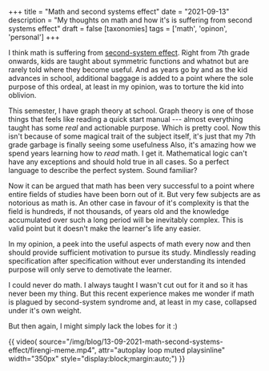 +++
title = "Math and second systems effect"
date = "2021-09-13"
description = "My thoughts on math and how it's is suffering from second systems effect"
draft = false
[taxonomies]
tags = ['math', 'opinon', 'personal']
+++

I think math is suffering from [second-system
effect](https://en.wikipedia.org/wiki/Second-system_effect). Right from
7th grade onwards, kids are taught about symmetric functions and whatnot but
are rarely told where they become useful. And as years go by and
as the kid advances in school, additional baggage is added to a
point where the sole purpose of this ordeal, at least in my opinion, was to torture
the kid into oblivion. 

This semester, I have graph theory at school. Graph theory is one of
those things that feels like reading a quick start manual --- almost
everything taught has some _real_ and actionable purpose. Which is
pretty cool. Now this isn't because of some magical trait of the subject
itself, it's just that my 7th grade garbage is finally seeing some
usefulness Also, it's amazing how we spend years learning how to _read_
math. I get it. Mathematical logic can't have any exceptions and should
hold true in all cases. So a perfect language to describe the perfect
system. Sound familiar?

Now it can be argued that math has been very successful to a point where
entire fields of studies have been born out of it. But very few subjects
are as notorious as math is. An other case in favour of it's complexity
is that the field is hundreds, if not thousands, of years old and the
knowledge accumulated over such a long period will be inevitably
complex. This is valid point but it doesn't make the learner's life any
easier. 

In my opinion, a peek into the useful aspects of math every now and then
should provide sufficient motivation to pursue its study. Mindlessly
reading specification after specification without ever understanding its
intended purpose will only serve to demotivate the learner.

I could never do math. I always taught I wasn't cut out for it and so it
has never been my thing. But this recent experience makes me wonder if
math is plagued by second-system syndrome and, at least in my case,
collapsed under it's own weight.

But then again, I might simply lack the lobes for it :)

{{ video(
		source="/img/blog/13-09-2021-math-second-systems-effect/firengi-meme.mp4", 
		attr="autoplay loop muted playsinline" 
		width="350px" 
		style="display:block;margin:auto;")
}}
